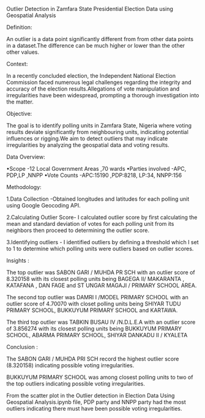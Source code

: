 Outlier Detection in Zamfara State Presidential Election Data using Geospatial Analysis 

Definition:

An outlier is a data point significantly different from from other data points in a dataset.The difference can be much higher or lower than the other other values.

Context: 

In a recently concluded election, the Independent National Election Commission faced numerous legal challenges regarding the integrity and accuracy of the election results.Allegations of vote manipulation and irregularities have been widespread, prompting a thorough investigation into the matter.

Objective:

 The goal is to identify polling units in Zamfara State, Nigeria where voting results deviate significantly from neighbouring units, indicating potential influences or rigging.We aim to detect outliers that may indicate irregularities by analyzing the geospatial data and voting results.

Data Overview:

•Scope -12 Local Government Areas ,70 wards
•Parties involved -APC, PDP,LP ,NNPP
•Vote Counts -APC:15190 ,PDP:8218, LP:34, NNPP:156

Methodology:

1.Data Collection -Obtained longitudes and latitudes for each polling unit using Google Geocoding API.

2.Calculating Outlier Score- I calculated outlier score by first calculating the mean and standard deviation of votes for each polling unit from its neighbors then proceed to determining the outlier score.

3.Identifying outliers - I identified outliers by defining a threshold which I set to 1 to determine which polling units were outliers based on outlier scores.

Insights : 

The top outlier was SABON GARI / MUHDA PR SCH with an outlier score of 8.320158 with its closest polling units being BAGEGA II/ MAKARANTA , KATAFANA , DAN FAGE  and ST UNGAR MAGAJI / PRIMARY SCHOOL AREA.

The second top outlier was DAMRI I /MODEL PRIMARY SCHOOL with an outlier score of 4.70070 with closet polling units being SHIYAR TUDU PRIMARY SCHOOL, BUKKUYUM PRIMARY SCHOOL and KARTAWA.

The third top outlier was TABKIN BUSAU IV /N.D.L.E.A with an outlier score of 3.856274 with its closest polling units being BUKKUYUM PRIMARY SCHOOL, ABARMA PRIMARY SCHOOL, SHIYAR DANKADU II / KYALETA

Conclusion :

The SABON GARI / MUHDA PRI SCH record the highest outlier score (8.320158) indicating possible voting irregularities.

BUKKUYUM PRIMARY SCHOOL was among closest polling units to two of the top outliers indicating possible voting irregularities.

From the scatter plot in the Outlier detection in Election Data Using Geospatial Analysis.ipynb file, PDP party and NNPP party had the most outliers indicating there must have been possible voting irregularities.




